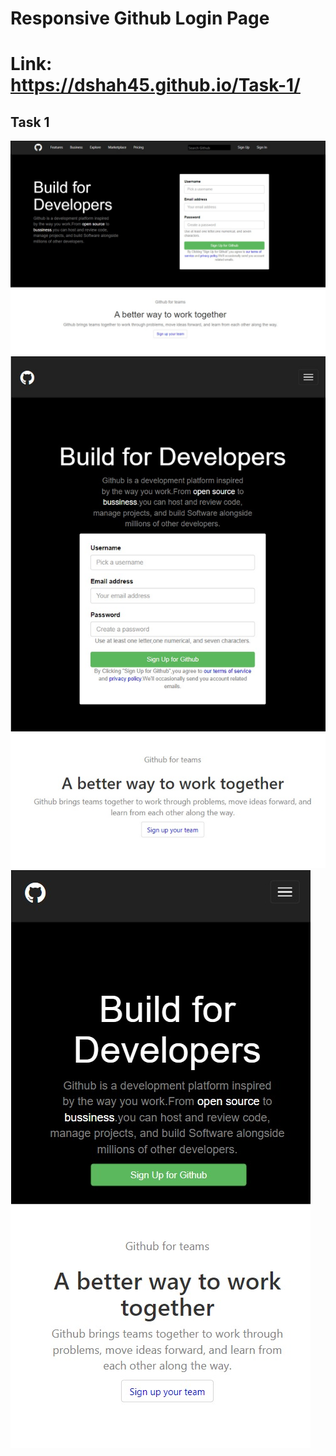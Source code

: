 # **Responsive Github Login Page**
# Link:  https://dshah45.github.io/Task-1/
## Task 1
<img src = "images/1.jpeg">
<img src = "images/2.jpeg">
<img src = "images/3.jpeg">
